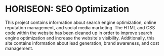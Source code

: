 <h1>HORISEON: SEO Optimization</h1>

This project contains information about search engine optimization, online reputation management, and social media marketing. The HTML and CSS code within the website has been cleaned up in order to improve search engine optimization and increase the website's visibility. Additionally, this site contains information about lead generation, brand awareness, and cost management.
